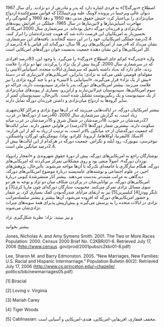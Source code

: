   اصطلاح «دورگه[1]» به فردی اشاره دارد که پدر و مادرش از دو نژادند. رأی سال 1967 دیوان عالی ویرجینیا در پرونده لاوینگ علیه ویرجینیا[2] که قوانین ممنوع‌کنندۀ ازدواج میان‌نژادی را بی‌اعتبار کرد، جنبش حقوق مدنی دهۀ 1950 و دهۀ 1960 و گشودگی راه مهاجرت آسیایی‌تبارها و لاتین‌تبارها در سال 1965، جملگی در افزایش پیوندهای میان‌نژادی و فرزندان دورگه دخیل بوده‌اند. در سرشماری سال 2000 امریکا که نخسین‌بار به امریکاییان این فرصت داده شد که هویت چندنژاده‌شان را ابراز کنند، 2.4درصد جملگی امریکاییان، خود را در این دسته گنجاندند. یافته‌های این سرشماری، نشان می‌داد که 4درصد از امریکایی‌های زیر 18 سال، دورگه‌اند (در قیاس با 2.4درصد از کل امریکایی‌ها) و این نشان دهندة جمعیت به‌نسبت جوان دورگه‌های امریکایی است.

واژه «چندرگه» کم‌کم جای اصطلاح «دورگه» را می‌گیرد. با وجود این، 93درصد افرادی که در سرشماری سال 2000، گزینۀ بیش از یک نژاد را پرکردند، تنها دو نژاد را علامت زدند. جای دارد که به‌یاد داشته باشیم که سرشماری ایالات متحده، اسپانیایی/لاتینی را مقوله‌ای قومیتی تلقی می‌کند نه نژادی؛ بنابراین، امریکایی‌های لاتین‌تباری که در دستۀ «بیش از یک نژاد» قرار می‌گیرند، «اسپانیایی یا لاتینی» و دو یا چند گروه نژادی را نیز علامت می‌زنند. بیشتر امریکایی‌های دورگه، پدر یا مادری سپیدپوست دارند، چراکه دو سوم امریکایی‌ها، سپیدپوستان غیرلاتین‌تبارند و ازاین‌رو، بسیاری از پیوندهای میان‌نژادی از یک سپیدپوست و یک رنگین‌پوست تشکیل شده است. بااین‌حال، سپیدپوستان کمتر از سایر گروه‌ها به ازدواج میان‌نژادی و داشتن فرزندان دورگه تمایل دارند.

بیشتر امریکاییان دورگه، در ایالت‌هایی می‌زیند که در آن‌ها تنوع نژادی و مراکز کلان‌شهری زیاد است. به گزارش سرشماری سال 2000، 40درصد از دورگه‌ها در غرب، 27درصدشان در جنوب، 18درصدشان در شمال شرق و 15درصدشان در غرب میانه سکونت دارند. بیشترین شمار دورگه‌ها (21درصد) در هاوایی حضور دارند. سایر ایالت‌ها که جمعیت دورگه‌شان از حد میانگین بالاتر است، به ترتیب از زیاد به کم از این قرارند: آلاسکا، کالیفرنیا، اوکلاهاما، آریزونا، کلرادو، نوادا، نیومکزیکو، اورگان، واشینگتن، نیوجرسی، نیویورک، رود آیلند و تگزاس. جمعیت دورگه در هرکدام از این ایالت‌ها بیش از 2.4درصد میانگین ملی است.

نوشتارگان راجع به امریکایی‌های دورگه، پیش از دورۀ حقوق شهروندی و «انفجار زادوواد نوزدان دورگه»، اصولاً منفی بود و روی مشکلاتی تمرکز می‌کردند که امریکایی‌های دورگه، هنگام سازگاری با جامعه‌ای تک‌رگه با آن‌ها مواجه می‌شوند. بااین‌حال، پژوهش‌های اخیر، در علوم اجتماعی و نوشته‌های عامه‌پسند دربارۀ موضوع امریکایی‌های دورگه، دیدگاهی به مراتب مثبت‌تر به‌دست می‌دهند. بیشتر آثار منتشرشدۀ کنونی دربارۀ امریکایی‌های دورگه، بر توانایی‌شان در پرکردن شکاف میان دو نژاد و توجه به هر دو سوی مسائل نژادی تمرکز می‌کنند. محبوبیت ستارگان دورگه‌ای چون ماریا کری[3] و تایگر وودزِ[4] کبلینیزین[5] نیز به ارتقای مزایای چندرگه‌بودن کمک بسیاری کرد. بر شمار و حضور امریکایی‌های دورگه که افزوده می‌شود، آن‌ها بیشتر و بیشتر سلسله‌مراتب نژادی در ایالات متحده را به پرسش می‌گیرند و بیش‌ازپیش پذیرای همۀ سویه‌های میراث نژادی‌شان می‌شوند.

و نیز ببینید: نژاد؛ نظریۀ شکل‌گیری نژاد

بیشتر بخوانید

Jones, Nicholas A. and Amy Symens Smith. 2001. The Two or More Races Population: 2000. Census 2000 Brief No. C2KBR/01-6. Retrieved July 17, 2006 (http://www.census .gov/prod/2001pubs/c2kbr01-6.pdf)

Lee, Sharon M. and Barry Edmonston. 2005. “New Marriages, New Families: U.S. Racial and Hispanic Intermarriage.” Population Bulletin 60(2). Retrieved July 17, 2006 (http://www.cs.princeton.edu/~chazelle/ politics/bib/newmarriages05.pdf)

[1] Biracial

[2] Loving v. Virginia

[3] Mariah Carey

 [4] Tiger Woods

[5] Cablinasian: مخفف قفقازی، افریقایی-امریکایی، هندی-امریکایی و آسیایی است.

 

 

 

 